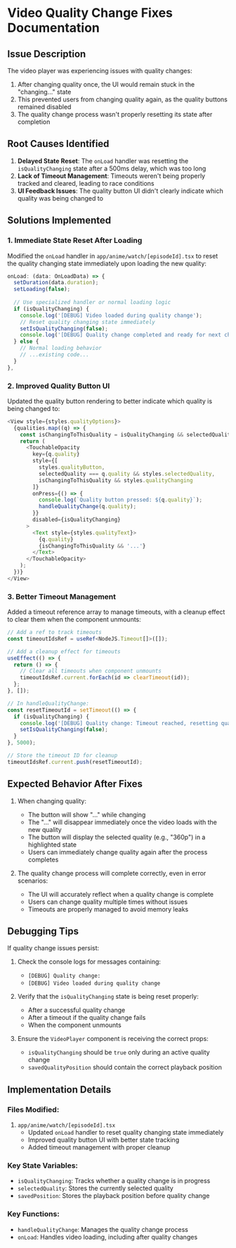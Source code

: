 # Video Quality Change Fixes Documentation

## Issue Description
The video player was experiencing issues with quality changes:
1. After changing quality once, the UI would remain stuck in the "changing..." state
2. This prevented users from changing quality again, as the quality buttons remained disabled
3. The quality change process wasn't properly resetting its state after completion

## Root Causes Identified
1. **Delayed State Reset**: The `onLoad` handler was resetting the `isQualityChanging` state after a 500ms delay, which was too long
2. **Lack of Timeout Management**: Timeouts weren't being properly tracked and cleared, leading to race conditions
3. **UI Feedback Issues**: The quality button UI didn't clearly indicate which quality was being changed to

## Solutions Implemented

### 1. Immediate State Reset After Loading
Modified the `onLoad` handler in `app/anime/watch/[episodeId].tsx` to reset the quality changing state immediately upon loading the new quality:

```typescript
onLoad: (data: OnLoadData) => {
  setDuration(data.duration);
  setLoading(false);
  
  // Use specialized handler or normal loading logic
  if (isQualityChanging) {
    console.log('[DEBUG] Video loaded during quality change');
    // Reset quality changing state immediately
    setIsQualityChanging(false);
    console.log('[DEBUG] Quality change completed and ready for next change');
  } else {
    // Normal loading behavior
    // ...existing code...
  }
},
```

### 2. Improved Quality Button UI
Updated the quality button rendering to better indicate which quality is being changed to:

```typescript
<View style={styles.qualityOptions}>
  {qualities.map((q) => {
    const isChangingToThisQuality = isQualityChanging && selectedQuality === q.quality;
    return (
      <TouchableOpacity
        key={q.quality}
        style={[
          styles.qualityButton,
          selectedQuality === q.quality && styles.selectedQuality,
          isChangingToThisQuality && styles.qualityChanging
        ]}
        onPress={() => {
          console.log(`Quality button pressed: ${q.quality}`);
          handleQualityChange(q.quality);
        }}
        disabled={isQualityChanging}
      >
        <Text style={styles.qualityText}>
          {q.quality}
          {isChangingToThisQuality && '...'}
        </Text>
      </TouchableOpacity>
    );
  })}
</View>
```

### 3. Better Timeout Management
Added a timeout reference array to manage timeouts, with a cleanup effect to clear them when the component unmounts:

```typescript
// Add a ref to track timeouts
const timeoutIdsRef = useRef<NodeJS.Timeout[]>([]);

// Add a cleanup effect for timeouts
useEffect(() => {
  return () => {
    // Clear all timeouts when component unmounts
    timeoutIdsRef.current.forEach(id => clearTimeout(id));
  };
}, []);

// In handleQualityChange:
const resetTimeoutId = setTimeout(() => {
  if (isQualityChanging) {
    console.log('[DEBUG] Quality change: Timeout reached, resetting quality changing state');
    setIsQualityChanging(false);
  }
}, 5000);

// Store the timeout ID for cleanup
timeoutIdsRef.current.push(resetTimeoutId);
```

## Expected Behavior After Fixes
1. When changing quality:
   - The button will show "..." while changing
   - The "..." will disappear immediately once the video loads with the new quality
   - The button will display the selected quality (e.g., "360p") in a highlighted state
   - Users can immediately change quality again after the process completes

2. The quality change process will complete correctly, even in error scenarios:
   - The UI will accurately reflect when a quality change is complete
   - Users can change quality multiple times without issues
   - Timeouts are properly managed to avoid memory leaks

## Debugging Tips
If quality change issues persist:

1. Check the console logs for messages containing:
   - `[DEBUG] Quality change:`
   - `[DEBUG] Video loaded during quality change`

2. Verify that the `isQualityChanging` state is being reset properly:
   - After a successful quality change
   - After a timeout if the quality change fails
   - When the component unmounts

3. Ensure the `VideoPlayer` component is receiving the correct props:
   - `isQualityChanging` should be `true` only during an active quality change
   - `savedQualityPosition` should contain the correct playback position

## Implementation Details

### Files Modified:
1. `app/anime/watch/[episodeId].tsx`
   - Updated `onLoad` handler to reset quality changing state immediately
   - Improved quality button UI with better state tracking
   - Added timeout management with proper cleanup

### Key State Variables:
- `isQualityChanging`: Tracks whether a quality change is in progress
- `selectedQuality`: Stores the currently selected quality
- `savedPosition`: Stores the playback position before quality change

### Key Functions:
- `handleQualityChange`: Manages the quality change process
- `onLoad`: Handles video loading, including after quality changes 